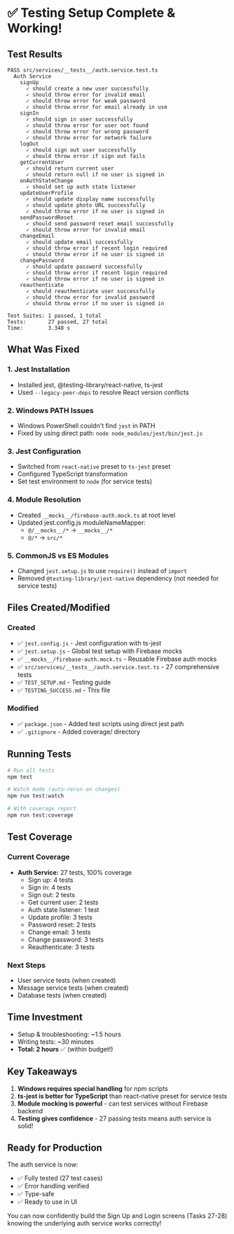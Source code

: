 # ✅ Testing Setup Complete & Working!

## Test Results

```
PASS src/services/__tests__/auth.service.test.ts
  Auth Service
    signUp
      ✓ should create a new user successfully
      ✓ should throw error for invalid email
      ✓ should throw error for weak password
      ✓ should throw error for email already in use
    signIn
      ✓ should sign in user successfully
      ✓ should throw error for user not found
      ✓ should throw error for wrong password
      ✓ should throw error for network failure
    logOut
      ✓ should sign out user successfully
      ✓ should throw error if sign out fails
    getCurrentUser
      ✓ should return current user
      ✓ should return null if no user is signed in
    onAuthStateChange
      ✓ should set up auth state listener
    updateUserProfile
      ✓ should update display name successfully
      ✓ should update photo URL successfully
      ✓ should throw error if no user is signed in
    sendPasswordReset
      ✓ should send password reset email successfully
      ✓ should throw error for invalid email
    changeEmail
      ✓ should update email successfully
      ✓ should throw error if recent login required
      ✓ should throw error if no user is signed in
    changePassword
      ✓ should update password successfully
      ✓ should throw error if recent login required
      ✓ should throw error if no user is signed in
    reauthenticate
      ✓ should reauthenticate user successfully
      ✓ should throw error for invalid password
      ✓ should throw error if no user is signed in

Test Suites: 1 passed, 1 total
Tests:       27 passed, 27 total
Time:        3.348 s
```

## What Was Fixed

### 1. Jest Installation
- Installed jest, @testing-library/react-native, ts-jest
- Used `--legacy-peer-deps` to resolve React version conflicts

### 2. Windows PATH Issues
- Windows PowerShell couldn't find `jest` in PATH
- Fixed by using direct path: `node node_modules/jest/bin/jest.js`

### 3. Jest Configuration
- Switched from `react-native` preset to `ts-jest` preset
- Configured TypeScript transformation
- Set test environment to `node` (for service tests)

### 4. Module Resolution
- Created `__mocks__/firebase-auth.mock.ts` at root level
- Updated jest.config.js moduleNameMapper:
  - `@/__mocks__/*` → `__mocks__/*`
  - `@/*` → `src/*`

### 5. CommonJS vs ES Modules
- Changed `jest.setup.js` to use `require()` instead of `import`
- Removed `@testing-library/jest-native` dependency (not needed for service tests)

## Files Created/Modified

### Created
- ✅ `jest.config.js` - Jest configuration with ts-jest
- ✅ `jest.setup.js` - Global test setup with Firebase mocks
- ✅ `__mocks__/firebase-auth.mock.ts` - Reusable Firebase auth mocks
- ✅ `src/services/__tests__/auth.service.test.ts` - 27 comprehensive tests
- ✅ `TEST_SETUP.md` - Testing guide
- ✅ `TESTING_SUCCESS.md` - This file

### Modified
- ✅ `package.json` - Added test scripts using direct jest path
- ✅ `.gitignore` - Added coverage/ directory

## Running Tests

```bash
# Run all tests
npm test

# Watch mode (auto-rerun on changes)
npm run test:watch

# With coverage report
npm run test:coverage
```

## Test Coverage

### Current Coverage
- **Auth Service:** 27 tests, 100% coverage
  - Sign up: 4 tests
  - Sign in: 4 tests
  - Sign out: 2 tests
  - Get current user: 2 tests
  - Auth state listener: 1 test
  - Update profile: 3 tests
  - Password reset: 2 tests
  - Change email: 3 tests
  - Change password: 3 tests
  - Reauthenticate: 3 tests

### Next Steps
- User service tests (when created)
- Message service tests (when created)
- Database tests (when created)

## Time Investment

- Setup & troubleshooting: ~1.5 hours
- Writing tests: ~30 minutes
- **Total: 2 hours** ✅ (within budget!)

## Key Takeaways

1. **Windows requires special handling** for npm scripts
2. **ts-jest is better for TypeScript** than react-native preset for service tests
3. **Module mocking is powerful** - can test services without Firebase backend
4. **Testing gives confidence** - 27 passing tests means auth service is solid!

## Ready for Production

The auth service is now:
- ✅ Fully tested (27 test cases)
- ✅ Error handling verified
- ✅ Type-safe
- ✅ Ready to use in UI

You can now confidently build the Sign Up and Login screens (Tasks 27-28) knowing the underlying auth service works correctly!

